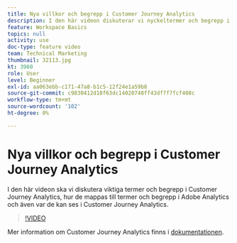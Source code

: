 ```yaml
---
title: Nya villkor och begrepp i Customer Journey Analytics
description: I den här videon diskuterar vi nyckeltermer och begrepp i Adobe Customer Journey Analytics, hur de mappas till termer och begrepp i Adobe Analytics och var de kan ses i Customer Journey Analytics.
feature: Workspace Basics
topics: null
activity: use
doc-type: feature video
team: Technical Marketing
thumbnail: 32113.jpg
kt: 3960
role: User
level: Beginner
exl-id: aa063ebb-c171-47a8-b1c5-12f24e1a59b8
source-git-commit: c9830412d18f63dc14020748ff43df7f7fcf408c
workflow-type: tm+mt
source-wordcount: '102'
ht-degree: 0%

---
```


# Nya villkor och begrepp i Customer Journey Analytics

I den här videon ska vi diskutera viktiga termer och begrepp i Customer Journey Analytics, hur de mappas till termer och begrepp i Adobe Analytics och även var de kan ses i Customer Journey Analytics.

>[!VIDEO](https://video.tv.adobe.com/v/32113/?quality=12&learn=on)

Mer information om Customer Journey Analytics finns i [dokumentationen](https://experienceleague.adobe.com/docs/analytics-platform/using/cja-landing.html?lang=sv-SE).

